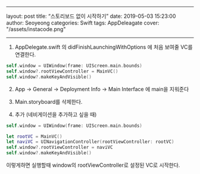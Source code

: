 - - - -
layout: post
title:  “스토리보드 없이 시작하기”
date:   2019-05-03 15:23:00
author: Seoyeong
categories: Swift
tags:    AppDeleagate
cover:  "/assets/instacode.png"
- - - -

1. AppDelegate.swift 의 didFinishLaunchingWithOptions 에 처음 보여줄 VC를 연결한다.
```swift
self.window = UIWindow(frame: UIScreen.main.bounds)
self.window?.rootViewController = MainVC()
self.window?.makeKeyAndVisible()
```

2. App -> General -> Deployment Info -> Main Interface 에 main을 지워준다

3. Main.storyboard를 삭제한다.

4. 추가 (네비게이션을 추가하고 싶을 때)

```swift
self.window = UIWindow(frame: UIScreen.main.bounds)

let rootVC = MainVC()
let naviVC = UINavigationController(rootViewController: rootVC)
self.window?.rootViewController = naviVC
self.window?.makeKeyAndVisible()
```

이렇게하면 실행할때 window의 rootViewController로 설정된 VC로 시작한다.